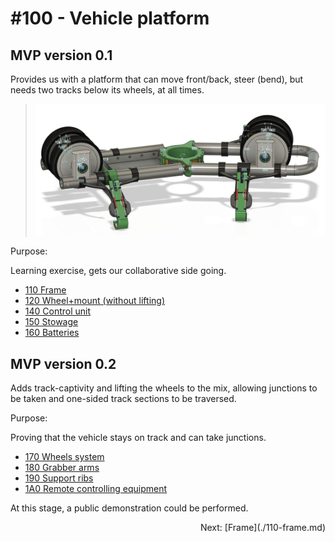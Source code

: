 # #100 - Vehicle platform


## MVP version 0.1

Provides us with a platform that can move front/back, steer (bend), but needs two tracks below its wheels, at all times.

>![](.images/100-vehicle.png)

Purpose: 

Learning exercise, gets our collaborative side going.

- [110 Frame](110.md)
- [120 Wheel+mount (without lifting)](120.md)
- [140 Control unit](140.md)
- [150 Stowage](150.md)
- [160 Batteries](160.md)


## MVP version 0.2

Adds track-captivity and lifting the wheels to the mix, allowing junctions to be taken and one-sided track sections to be traversed.

Purpose:

Proving that the vehicle stays on track and can take junctions.

- [170 Wheels system](170.md)
- [180 Grabber arms](180.md)
- [190 Support ribs](190.md)
- [1A0 Remote controlling equipment](1A0.md)

At this stage, a public demonstration could be performed.


<p align=right>Next: [Frame](./110-frame.md)


